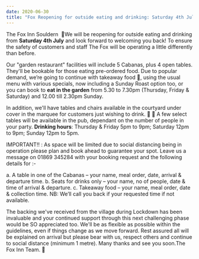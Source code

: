 ```yaml
---
date: 2020-06-30
title: "Fox Reopening for outside eating and drinking: Saturday 4th July"
---
```


The Fox Inn Souldern  🦊We will be reopening for outside eating and
drinking from **Saturday 4th July** and look forward to welcoming you
back! To ensure the safety of customers and staff The Fox will be
operating a little differently than before.


Our "garden restaurant" facilities will include 5 Cabanas, plus 4 open
tables. They'll be bookable for those eating pre-ordered food. Due to
popular demand, we’re going to continue with takeaway food 🥡, using
the usual menu with various specials, now including a Sunday Roast
option too, or you can book to **eat in the garden** from 5.30 to 7.30pm
(Thursday, Friday & Saturday) and 12.00 till 2.30pm Sunday.

In addition, we'll have tables and chairs available in the courtyard
under cover in the marquee for customers just wishing to drink. 🥃 🥂
A few select tables will be available in the pub, dependant on the
number of people in your party. **Drinking hours**: Thursday & Friday 5pm
to 9pm; Saturday 12pm to 9pm; Sunday 12pm to 5pm.

IMPORTANT‼️ : As space will be limited due to social distancing being
in operation please plan and book ahead to guarantee your spot. Leave
us a message on 01869 345284 with your booking request and the
following details for :-

 a. A table in one of the Cabanas – your name, meal order, date, arrival & departure time.
 b. Seats for drinks only – your name, no of people, date & time of arrival & departure.
 c. Takeaway food – your name, meal order, date & collection time. NB: We’ll call you back if your requested time if not available.

The backing we've received from the village during Lockdown has been
invaluable and your continued support through this next challenging
phase would be SO appreciated too. We'll be as flexible as possible
within the guidelines, even if things change as we move forward. Rest
assured all will be explained on arrival but please bear with us,
respect others and continue to social distance (minimum 1 metre).
Many thanks and see you soon.The Fox Inn Team. 🦊